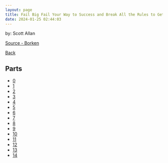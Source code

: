 ```yaml
---
layout: page
title: Fail Big Fail Your Way to Success and Break All the Rules to Get There (Break Your Fear Series Book 4)
date: 2024-01-25 02:44:03
---
```


by: Scott Allan

[Source - Borken]()

[Back](../../)

## Parts
* [0](0.html)
* [1](1.html)
* [2](2.html)
* [3](3.html)
* [4](4.html)
* [5](5.html)
* [6](6.html)
* [7](7.html)
* [8](8.html)
* [9](9.html)
* [10](10.html)
* [11](11.html)
* [12](12.html)
* [13](13.html)
* [14](14.html)